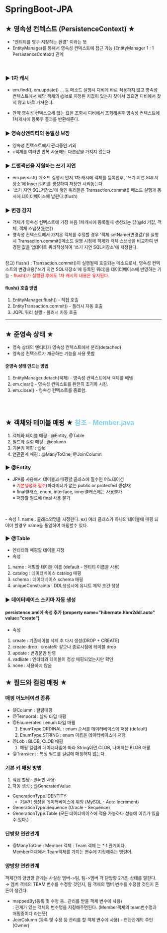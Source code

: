 # SpringBoot-JPA
## ★ 영속성 컨텍스트 (PersistenceContext) ★

- "엔티티를 영구 저장하는 환경" 이라는 뜻
- EntityManager를 통해서 영속성 컨텍스트에 접근 가능
  (EntityManager 1 : 1 PersistenceContext) 관계

<br>

### ► 1차 캐시
- em.find(), em.update() ... 등 메소드 실행시 디비에 바로 적용하지 않고 영속성 컨텍스트에서 해당 객체의 @Id로 지정된 키값이 있는지 찾아서 있으면 디비에서 찾지 않고 바로 가져온다.
  
- 만약 영속성 컨텍스으세 없는 값을 조회시 디비에서 조회해온후 영속성 컨텍스트에 1차캐시에 등록후 결과를 반환해준다.

### ► 영속성엔티티의 동일성 보장
- 영속성 컨텍스트에서 관리중인 키의 
- c객체를 여러번 반복 사용해도 다른값을 가지지 않는다.

### ► 트랜잭션을 지원하는 쓰기 지연
- em.persist() 메소드 실행시 먼저 1차 캐시에 객체를 등록한후, '쓰기 지연 SQL저장소'에 Insert쿼리를 생성하여 저장만 시켜놓는다.
- '쓰기 지연 SQL저장소'에 쌓인 쿼리들은 Transaction.commit() 메소드 실행과 동시에 데이터베이스에 날린다.(flush)

### ► 변경 감지
- 객체가 영속성 컨텍스트에 가장 처음 1차캐시에 등록될때 생성되는 값(@Id 키값, 객체, 객체 스냅샷(원본))
- 영속성 컨텍스트에서 가져온 객체를 수정할 경우 '객체.setName(변경값)'을 실행시 Transaction.commit()메소드 실행 시점에 객체와 객체 스냅샷을 비교하여 변경된 값을 업데이트 쿼리작성하여 '쓰기 지연 SQL저장소'에 저장한다. 

<br>
참고) flush() : Transaction.commit()이 실행될때 호출되는 메소드로서, 영속성 컨텍스트의 변경내용('쓰기 지연 SQL저장소'에 등록된 쿼리)을 데이터베이스에 반영하는 기능 - <label style="color:red;">flush()가 실행된 후에도 1차 캐시의 내용은 유지된다.</label>

#### flush() 호출 방법 
1. EntityManager.flush() - 직접 호출
2. EntityTransaction.commit() - 플러시 자동 호출
3. JQPL 쿼리 실행 - 플러시 자동 호출

---

## ★ 준영속 상태 ★

- 영속 상태의 엔티티가 영속성 컨텍스트에서 분리(detached)
- 영속성 컨텍스트가 제공하는 기능을 사용 못함

#### 준영속 성태 만드는 방법
1. EntityManager.detach(객체) - 영속성 컨텍스트에서 객체를 빼냄
2. em.clear() - 영속성 컨텍스트를 완전히 초기화 시킴.
3. em.close() - 영속성 컨텍스트를 종료함.

<br><br>
## ★ 객체와 테이블 매핑 ★ <label style='color:skyblue;'>참조 - Member.java</label>
1. 객체와 테이블 매핑 : @Entity, @Table
2. 필드와 컬럼 매핑 : @column
3. 기본키 매핑 : @Id
4. 연관관계 매핑 : @ManyToOne, @JoinColumn

### ▶ @Entity

- JPA를 사용해서 테이블과 매핑할 클래스에 필수인 어노테이션<br>
※ <label style='color:red;'>기본생성자 필수</label>(파라미터가 없는 public or protected 생성자)
<br> ※ final클래스, enum, interface, inner클래스에는 사용불가
<br> ※ 저장할 필드에 final 사용 불가
<br>
<br>
- 속성
1. name : 클래스의명을 지정한다. ex) 여러 클래스가 하나의 테이블에 매핑 되어야 할경우 name을 통일하여 매핑할수 있다.

### ▶ @Table

- 엔티티와 매핑할 테이블 지정
- 속성
1. name : 매핑할 테이블 이름 (default - 엔티티 이름을 사용)
2. catalog : 데이터베이스 catalog 매핑
3. schema : 데이터베이스 schema 매핑
4. uniqueConstraints : DDL생성시에 유니트 제약 조건 생성

### ▶ 데이터베이스 스키마 자동 생성
#### persistence.xml에 속성 추가 (property name="hibernate.hbm2ddl.auto" value="create")
- 속성
1. create : 기존테이블 삭제 후 다시 생성(DROP + CREATE)
2. create-drop : create와 같으나 종료시점에 테이블 drop
3. update : 변경문만 반영
4. vadliate : 엔티티와 테이블이 정상 매핑되었는지만 확인
5. none : 사용하지 않음

## ★ 필드와 컬럼 매핑 ★ 

### 매핑 어노테이션 종류

- @Column : 컬럼매핑
- @Temporal : 날짜 타입 매핑
- @Enumerated : enum 타입 매핑 <br>
  1. EnumType.ORDINAL : enum 순서를 데이터베이스에 저장 (default)
  2. EnumType.STRING : enum 이름을 데이터베이스에 저장
- @Lob : BLOB, CLOB 매핑<br>
  1. 매핑 컬럼의 데이터타입에 따라 String이면 CLOB, 나머지는 BLOB 매핑
- @Transient : 특정 필드를 컬럼에 매핑하지 않는다.


### 기본 키 매핑 방법
1. 직접 할당 : @Id만 사용
2. 자동 생성 : @GeneratedValue
* GenerationType.IDENTITY
  * 기본키 생성을 데이터베이스에 위임 (MySQL - Auto Increment)
* GenerationType.Sequence (Oracle - Sequence)
* GenerationType.Table (모든 데이터베이스에 적용 가능하나 성능에 이슈가 있을수 있다.)


### 단방향 연관관계

- @ManyToOne : Member 객체 : Team 객체 는 *:1 관계이다.<br>
  Member객체에서 Team객체를 가지는 변수에 지정해주는 명령어.

### 양방향 연관관계
객체간의 양방향 관계는 사실상 멤버->팀, 팀->멤버 각 단방향 2개인 상태를 말한다.<Br>
  → 멤버 객체의 TEAM 변수를 수정할 것인지, 팀 객체의 멤버 변수를 수정할 것인지 혼돈이 생긴다.
- mappedBy(등록 및 수정 등.. 관리를 받을 객체 변수에 사용) <BR> 
  : 관게가 있는 객체의 변수명을 지정해주면된다. (Member객체의 team변수명과 매핑중이다 라는뜻)
- JoinColumn (등록 및 수정 등 관리를 할 객체 변수에 사용) - 연관관계의 주인(Owner)<BR>



